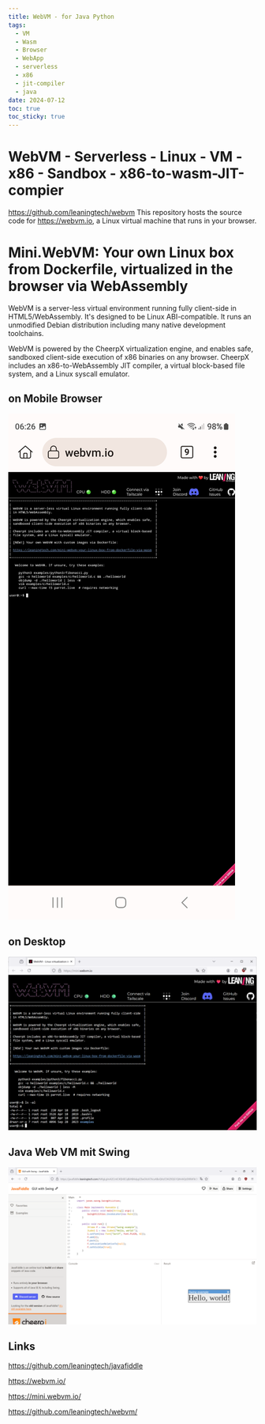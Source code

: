```yaml
---
title: WebVM - for Java Python
tags:
  - VM
  - Wasm
  - Browser
  - WebApp
  - serverless
  - x86
  - jit-compiler
  - java
date: 2024-07-12
toc: true
toc_sticky: true
---
```


# WebVM - Serverless - Linux - VM - x86 - Sandbox - x86-to-wasm-JIT-compier  

https://github.com/leaningtech/webvm
This repository hosts the source code for https://webvm.io, a Linux virtual machine that runs in your browser.




# Mini.WebVM: Your own Linux box from Dockerfile, virtualized in the browser via WebAssembly

WebVM is a server-less virtual environment running fully client-side in HTML5/WebAssembly. It's designed to be Linux ABI-compatible. It runs an unmodified Debian distribution including many native development toolchains.

WebVM is powered by the CheerpX virtualization engine, and enables safe, sandboxed client-side execution of x86 binaries on any browser. CheerpX includes an x86-to-WebAssembly JIT compiler, a virtual block-based file system, and a Linux syscall emulator.

## on Mobile Browser 
![](../_asset/2024-07-12-webvm_image_1.jpg)
## on Desktop

![](../_asset/2024-07-12-webvm_image_2.png)

## Java Web VM mit Swing 

![](../_asset/2024-07-12-webvm_image_3.png)


## Links

<https://github.com/leaningtech/javafiddle>

<https://webvm.io/>

<https://mini.webvm.io/>

<https://github.com/leaningtech/webvm/>



